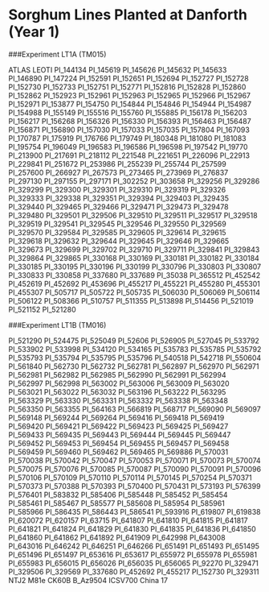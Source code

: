 # Sorghum Lines Planted at Danforth (Year 1)

###Experiment LT1A (TM015) 

ATLAS LEOTI PI_144134 PI_145619 PI_145626 PI_145632 PI_145633 PI_146890 PI_147224 PI_152591 PI_152651 PI_152694 PI_152727 PI_152728 PI_152730 PI_152733 PI_152751 PI_152771 PI_152816 PI_152828 PI_152860 PI_152862 PI_152923 PI_152961 PI_152963 PI_152965 PI_152966 PI_152967 PI_152971 PI_153877 PI_154750 PI_154844 PI_154846 PI_154944 PI_154987 PI_154988 PI_155149 PI_155516 PI_155760 PI_155885 PI_156178 PI_156203 PI_156217 PI_156268 PI_156326 PI_156330 PI_156393 PI_156463 PI_156487 PI_156871 PI_156890 PI_157030 PI_157033 PI_157035 PI_157804 PI_167093 PI_170787 PI_175919 PI_176766 PI_179749 PI_180348 PI_181080 PI_181083 PI_195754 PI_196049 PI_196583 PI_196586 PI_196598 PI_197542 PI_19770 PI_213900 PI_217691 PI_218112 PI_221548 PI_221651 PI_226096 PI_22913 PI_229841 PI_251672 PI_253986 PI_255239 PI_255744 PI_257599 PI_257600 PI_266927 PI_267573 PI_273465 PI_273969 PI_276837 PI_297130 PI_297155 PI_297171 PI_302252 PI_303658 PI_329256 PI_329286 PI_329299 PI_329300 PI_329301 PI_329310 PI_329319 PI_329326 PI_329333 PI_329338 PI_329351 PI_329394 PI_329403 PI_329435 PI_329440 PI_329465 PI_329466 PI_329471 PI_329473 PI_329478 PI_329480 PI_329501 PI_329506 PI_329510 PI_329511 PI_329517 PI_329518 PI_329519 PI_329541 PI_329545 PI_329546 PI_329550 PI_329569 PI_329570 PI_329584 PI_329585 PI_329605 PI_329614 PI_329615 PI_329618 PI_329632 PI_329644 PI_329645 PI_329646 PI_329665 PI_329673 PI_329699 PI_329702 PI_329710 PI_329711 PI_329841 PI_329843 PI_329864 PI_329865 PI_330168 PI_330169 PI_330181 PI_330182 PI_330184 PI_330185 PI_330195 PI_330196 PI_330199 PI_330796 PI_330803 PI_330807 PI_330833 PI_330858 PI_337680 PI_337689 PI_35038 PI_365512 PI_452542 PI_452619 PI_452692 PI_453696 PI_455217 PI_455221 PI_455280 PI_455301 PI_455307 PI_505717 PI_505722 PI_505735 PI_506030 PI_506069 PI_506114 PI_506122 PI_508366 PI_510757 PI_511355 PI_513898 PI_514456 PI_521019 PI_521152 PI_521280

###Experiment LT1B (TM016)

PI_521290 PI_524475 PI_525049 PI_52606 PI_526905 PI_527045 PI_533792 PI_533902 PI_533998 PI_534120 PI_534165 PI_535783 PI_535785 PI_535792 PI_535793 PI_535794 PI_535795 PI_535796 PI_540518 PI_542718 PI_550604 PI_561840 PI_562730 PI_562732 PI_562781 PI_562897 PI_562970 PI_562971 PI_562981 PI_562982 PI_562985 PI_562990 PI_562991 PI_562994 PI_562997 PI_562998 PI_563002 PI_563006 PI_563009 PI_563020 PI_563021 PI_563022 PI_563032 PI_563196 PI_563222 PI_563295 PI_563329 PI_563330 PI_563331 PI_563332 PI_563338 PI_563348 PI_563350 PI_563355 PI_564163 PI_566819 PI_568717 PI_569090 PI_569097 PI_569148 PI_569244 PI_569264 PI_569416 PI_569418 PI_569419 PI_569420 PI_569421 PI_569422 PI_569423 PI_569425 PI_569427 PI_569433 PI_569435 PI_569443 PI_569444 PI_569445 PI_569447 PI_569452 PI_569453 PI_569454 PI_569455 PI_569457 PI_569458 PI_569459 PI_569460 PI_569462 PI_569465 PI_569886 PI_570031 PI_570038 PI_570042 PI_570047 PI_570053 PI_570071 PI_570073 PI_570074 PI_570075 PI_570076 PI_570085 PI_570087 PI_570090 PI_570091 PI_570096 PI_570106 PI_570109 PI_570110 PI_570114 PI_570145 PI_570254 PI_570371 PI_570373 PI_570388 PI_570393 PI_570400 PI_570431 PI_573193 PI_576399 PI_576401 PI_583832 PI_585406 PI_585448 PI_585452 PI_585454 PI_585461 PI_585467 PI_585577 PI_585608 PI_585954 PI_585961 PI_585966 PI_586435 PI_586443 PI_586541 PI_593916 PI_619807 PI_619838 PI_620072 PI_620157 PI_63715 PI_641807 PI_641810 PI_641815 PI_641817 PI_641821 PI_641824 PI_641829 PI_641830 PI_641835 PI_641836 PI_641850 PI_641860 PI_641862 PI_641892 PI_641909 PI_642998 PI_643008 PI_643016 PI_646242 PI_646251 PI_646266 PI_651491 PI_651493 PI_651495 PI_651496 PI_651497 PI_653616 PI_653617 PI_655972 PI_655978 PI_655981 PI_655983 PI_656015 PI_656026 PI_656035 PI_656065 PI_92270 PI_329471 PI_329506 PI_329569 PI_337680 PI_452692 PI_455217 PI_152730 PI_329311 NTJ2 M81e CK60B B_Az9504 ICSV700 China 17
